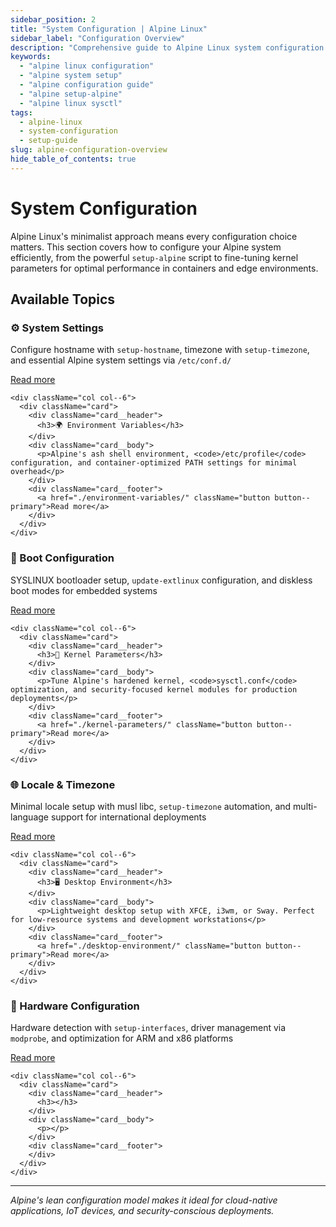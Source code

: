 ```yaml
---
sidebar_position: 2
title: "System Configuration | Alpine Linux"
sidebar_label: "Configuration Overview"
description: "Comprehensive guide to Alpine Linux system configuration including system settings, environment variables, boot configuration, and hardware setup."
keywords:
  - "alpine linux configuration"
  - "alpine system setup"
  - "alpine configuration guide"
  - "alpine setup-alpine"
  - "alpine linux sysctl"
tags:
  - alpine-linux
  - system-configuration
  - setup-guide
slug: alpine-configuration-overview
hide_table_of_contents: true
---
```


# System Configuration

Alpine Linux's minimalist approach means every configuration choice matters. This section covers how to configure your Alpine system efficiently, from the powerful `setup-alpine` script to fine-tuning kernel parameters for optimal performance in containers and edge environments.

## Available Topics

<div className="container">
  <div className="row">
    <div className="col col--6">
      <div className="card">
        <div className="card__header">
          <h3>⚙️ System Settings</h3>
        </div>
        <div className="card__body">
          <p>Configure hostname with <code>setup-hostname</code>, timezone with <code>setup-timezone</code>, and essential Alpine system settings via <code>/etc/conf.d/</code></p>
        </div>
        <div className="card__footer">
          <a href="./system-settings/" className="button button--primary">Read more</a>
        </div>
      </div>
    </div>
    
    <div className="col col--6">
      <div className="card">
        <div className="card__header">
          <h3>🌍 Environment Variables</h3>
        </div>
        <div className="card__body">
          <p>Alpine's ash shell environment, <code>/etc/profile</code> configuration, and container-optimized PATH settings for minimal overhead</p>
        </div>
        <div className="card__footer">
          <a href="./environment-variables/" className="button button--primary">Read more</a>
        </div>
      </div>
    </div>
  </div>

  <div className="row">
    <div className="col col--6">
      <div className="card">
        <div className="card__header">
          <h3>🚀 Boot Configuration</h3>
        </div>
        <div className="card__body">
          <p>SYSLINUX bootloader setup, <code>update-extlinux</code> configuration, and diskless boot modes for embedded systems</p>
        </div>
        <div className="card__footer">
          <a href="./boot-configuration/" className="button button--primary">Read more</a>
        </div>
      </div>
    </div>
    
    <div className="col col--6">
      <div className="card">
        <div className="card__header">
          <h3>🔧 Kernel Parameters</h3>
        </div>
        <div className="card__body">
          <p>Tune Alpine's hardened kernel, <code>sysctl.conf</code> optimization, and security-focused kernel modules for production deployments</p>
        </div>
        <div className="card__footer">
          <a href="./kernel-parameters/" className="button button--primary">Read more</a>
        </div>
      </div>
    </div>
  </div>

  <div className="row">
    <div className="col col--6">
      <div className="card">
        <div className="card__header">
          <h3>🌐 Locale & Timezone</h3>
        </div>
        <div className="card__body">
          <p>Minimal locale setup with musl libc, <code>setup-timezone</code> automation, and multi-language support for international deployments</p>
        </div>
        <div className="card__footer">
          <a href="./locale-timezone/" className="button button--primary">Read more</a>
        </div>
      </div>
    </div>
    
    <div className="col col--6">
      <div className="card">
        <div className="card__header">
          <h3>🖥️ Desktop Environment</h3>
        </div>
        <div className="card__body">
          <p>Lightweight desktop setup with XFCE, i3wm, or Sway. Perfect for low-resource systems and development workstations</p>
        </div>
        <div className="card__footer">
          <a href="./desktop-environment/" className="button button--primary">Read more</a>
        </div>
      </div>
    </div>
  </div>

  <div className="row">
    <div className="col col--6">
      <div className="card">
        <div className="card__header">
          <h3>🔌 Hardware Configuration</h3>
        </div>
        <div className="card__body">
          <p>Hardware detection with <code>setup-interfaces</code>, driver management via <code>modprobe</code>, and optimization for ARM and x86 platforms</p>
        </div>
        <div className="card__footer">
          <a href="./hardware-configuration/" className="button button--primary">Read more</a>
        </div>
      </div>
    </div>
    
    <div className="col col--6">
      <div className="card">
        <div className="card__header">
          <h3></h3>
        </div>
        <div className="card__body">
          <p></p>
        </div>
        <div className="card__footer">
        </div>
      </div>
    </div>
  </div>
</div>

---

*Alpine's lean configuration model makes it ideal for cloud-native applications, IoT devices, and security-conscious deployments.*